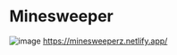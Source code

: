 # Minesweeper
![image](https://github.com/user-attachments/assets/780888bb-0d8a-43b6-87da-280ccc9f7d8d)
https://minesweeperz.netlify.app/
